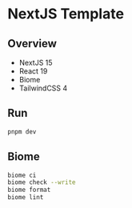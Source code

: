 # NextJS Template

## Overview
- NextJS 15
- React 19 
- Biome
- TailwindCSS 4

## Run
```zsh
pnpm dev
```

## Biome

```zsh
biome ci
biome check --write
biome format
biome lint
```
